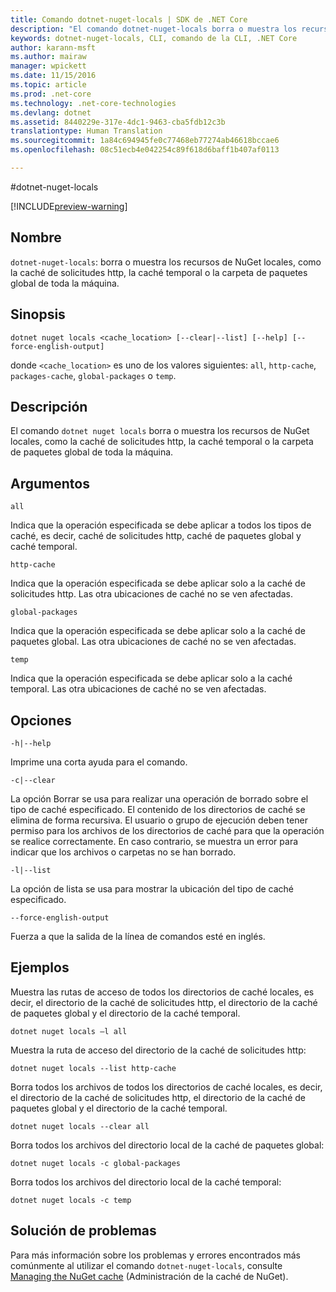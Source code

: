```yaml
---
title: Comando dotnet-nuget-locals | SDK de .NET Core
description: "El comando dotnet-nuget-locals borra o muestra los recursos de NuGet locales, como la caché de solicitudes http, la caché temporal o la carpeta de paquetes global de toda la máquina."
keywords: dotnet-nuget-locals, CLI, comando de la CLI, .NET Core
author: karann-msft
ms.author: mairaw
manager: wpickett
ms.date: 11/15/2016
ms.topic: article
ms.prod: .net-core
ms.technology: .net-core-technologies
ms.devlang: dotnet
ms.assetid: 8440229e-317e-4dc1-9463-cba5fdb12c3b
translationtype: Human Translation
ms.sourcegitcommit: 1a84c694945fe0c77468eb77274ab46618bccae6
ms.openlocfilehash: 08c51ecb4e042254c89f618d6baff1b407af0113

---
```


#<a name="dotnet-nuget-locals"></a>dotnet-nuget-locals

[!INCLUDE[preview-warning](../../../includes/warning.md)] 

## <a name="name"></a>Nombre 
`dotnet-nuget-locals`: borra o muestra los recursos de NuGet locales, como la caché de solicitudes http, la caché temporal o la carpeta de paquetes global de toda la máquina. 

## <a name="synopsis"></a>Sinopsis

`dotnet nuget locals <cache_location> [--clear|--list] [--help] [--force-english-output]`

donde `<cache_location>` es uno de los valores siguientes: `all`, `http-cache`, `packages-cache`, `global-packages` o `temp`.

## <a name="description"></a>Descripción

El comando `dotnet nuget locals` borra o muestra los recursos de NuGet locales, como la caché de solicitudes http, la caché temporal o la carpeta de paquetes global de toda la máquina.

## <a name="arguments"></a>Argumentos

`all`

Indica que la operación especificada se debe aplicar a todos los tipos de caché, es decir, caché de solicitudes http, caché de paquetes global y caché temporal.

`http-cache`

Indica que la operación especificada se debe aplicar solo a la caché de solicitudes http. Las otra ubicaciones de caché no se ven afectadas.

`global-packages`

Indica que la operación especificada se debe aplicar solo a la caché de paquetes global. Las otra ubicaciones de caché no se ven afectadas.

`temp`

Indica que la operación especificada se debe aplicar solo a la caché temporal. Las otra ubicaciones de caché no se ven afectadas.

## <a name="options"></a>Opciones

`-h|--help`

Imprime una corta ayuda para el comando.  

`-c|--clear`

La opción Borrar se usa para realizar una operación de borrado sobre el tipo de caché especificado. El contenido de los directorios de caché se elimina de forma recursiva. El usuario o grupo de ejecución deben tener permiso para los archivos de los directorios de caché para que la operación se realice correctamente. En caso contrario, se muestra un error para indicar que los archivos o carpetas no se han borrado.

`-l|--list`

La opción de lista se usa para mostrar la ubicación del tipo de caché especificado. 

`--force-english-output`

Fuerza a que la salida de la línea de comandos esté en inglés.

## <a name="examples"></a>Ejemplos

Muestra las rutas de acceso de todos los directorios de caché locales, es decir, el directorio de la caché de solicitudes http, el directorio de la caché de paquetes global y el directorio de la caché temporal.

`dotnet nuget locals –l all`

Muestra la ruta de acceso del directorio de la caché de solicitudes http:

`dotnet nuget locals --list http-cache`

Borra todos los archivos de todos los directorios de caché locales, es decir, el directorio de la caché de solicitudes http, el directorio de la caché de paquetes global y el directorio de la caché temporal.

`dotnet nuget locals --clear all`

Borra todos los archivos del directorio local de la caché de paquetes global:

`dotnet nuget locals -c global-packages`

Borra todos los archivos del directorio local de la caché temporal:

`dotnet nuget locals -c temp`

## <a name="troubleshooting"></a>Solución de problemas

Para más información sobre los problemas y errores encontrados más comúnmente al utilizar el comando `dotnet-nuget-locals`, consulte [Managing the NuGet cache](https://docs.nuget.org/ndocs/consume-packages/managing-the-nuget-cache) (Administración de la caché de NuGet).



<!--HONumber=Nov16_HO3-->


